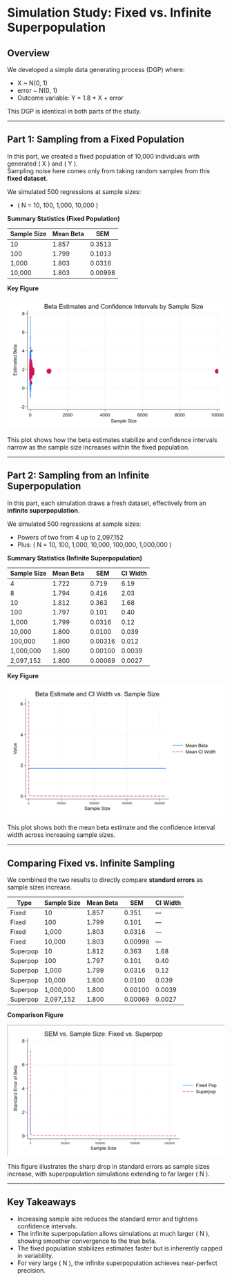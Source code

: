 # Simulation Study: Fixed vs. Infinite Superpopulation

## Overview

We developed a simple data generating process (DGP) where:

- X ~ N(0, 1)
- error ~ N(0, 1)
- Outcome variable:
  Y = 1.8 * X + error

This DGP is identical in both parts of the study.

---

## Part 1: Sampling from a Fixed Population

In this part, we created a fixed population of 10,000 individuals with generated \( X \) and \( Y \).  
Sampling noise here comes only from taking random samples from this **fixed dataset**.

We simulated 500 regressions at sample sizes:
- \( N = 10, 100, 1,000, 10,000 \)

**Summary Statistics (Fixed Population)**

| Sample Size | Mean Beta | SEM       |
|-------------|-----------|-----------|
| 10          | 1.857     | 0.3513    |
| 100         | 1.799     | 0.1013    |
| 1,000       | 1.803     | 0.0316    |
| 10,000      | 1.803     | 0.00998   |

**Key Figure**

![Beta Variation Fixed Population](./fig_beta_variation_emc.png)

This plot shows how the beta estimates stabilize and confidence intervals narrow as the sample size increases within the fixed population.

---

## Part 2: Sampling from an Infinite Superpopulation

In this part, each simulation draws a fresh dataset, effectively from an **infinite superpopulation**.

We simulated 500 regressions at sample sizes:
- Powers of two from 4 up to 2,097,152
- Plus: \( N = 10, 100, 1,000, 10,000, 100,000, 1,000,000 \)

**Summary Statistics (Infinite Superpopulation)**

| Sample Size  | Mean Beta | SEM       | CI Width   |
|--------------|-----------|-----------|------------|
| 4            | 1.722     | 0.719     | 6.19       |
| 8            | 1.794     | 0.416     | 2.03       |
| 10           | 1.812     | 0.363     | 1.68       |
| 100          | 1.797     | 0.101     | 0.40       |
| 1,000        | 1.799     | 0.0316    | 0.12       |
| 10,000       | 1.800     | 0.0100    | 0.039      |
| 100,000      | 1.800     | 0.00316   | 0.012      |
| 1,000,000    | 1.800     | 0.00100   | 0.0039     |
| 2,097,152    | 1.800     | 0.00069   | 0.0027     |

**Key Figure**

![Beta & CI Width Infinite Superpopulation](./fig_inf_beta_ciwidth_emc.png)

This plot shows both the mean beta estimate and the confidence interval width across increasing sample sizes.

---

## Comparing Fixed vs. Infinite Sampling

We combined the two results to directly compare **standard errors** as sample sizes increase.

| Type       | Sample Size | Mean Beta | SEM       | CI Width   |
|------------|-------------|-----------|-----------|------------|
| Fixed      | 10          | 1.857     | 0.351     | —          |
| Fixed      | 100         | 1.799     | 0.101     | —          |
| Fixed      | 1,000       | 1.803     | 0.0316    | —          |
| Fixed      | 10,000      | 1.803     | 0.00998   | —          |
| Superpop   | 10          | 1.812     | 0.363     | 1.68       |
| Superpop   | 100         | 1.797     | 0.101     | 0.40       |
| Superpop   | 1,000       | 1.799     | 0.0316    | 0.12       |
| Superpop   | 10,000      | 1.800     | 0.0100    | 0.039      |
| Superpop   | 1,000,000   | 1.800     | 0.00100   | 0.0039     |
| Superpop   | 2,097,152   | 1.800     | 0.00069   | 0.0027     |

**Comparison Figure**

![Fixed vs. Superpop SEM](./fixed_superpop_emc.png)

This figure illustrates the sharp drop in standard errors as sample sizes increase, with superpopulation simulations extending to far larger \( N \).

---

## Key Takeaways

- Increasing sample size reduces the standard error and tightens confidence intervals.
- The infinite superpopulation allows simulations at much larger \( N \), showing smoother convergence to the true beta.
- The fixed population stabilizes estimates faster but is inherently capped in variability.
- For very large \( N \), the infinite superpopulation achieves near-perfect precision.
